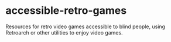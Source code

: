 # accessible-retro-games
Resources for retro video games accessible to blind people, using Retroarch or other utilities to enjoy video games.
